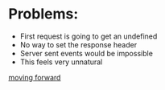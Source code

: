 # Problems: #

- First request is going to get an undefined
- No way to set the response header
- Server sent events would be impossible
- This feels very unnatural

[moving forward](next_steps.md)
